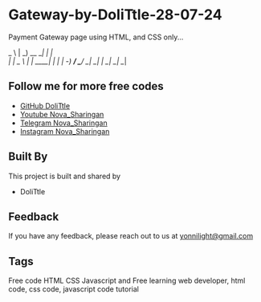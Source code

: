 # Gateway-by-DoliTtle-28-07-24
 Payment Gateway page using HTML, and CSS only...

                                                   
  _ \        | _)    __ __| |    |       
  |  |  _ \  |  | ____| |    _|  |   -_) 
 ___/ \___/ _| _|      _|  \__| _| \___| 
                                         
                                  
## Follow me for more free codes
 - [GitHub DoliTtle](https://github.com/Doli-Ttle)
 - [Youtube Nova_Sharingan](https://www.youtube.com/@Nova_Sharingan)
 - [Telegram Nova_Sharingan](t.me/nova_sharingan)
 - [Instagram Nova_Sharingan](https://www.instagram.com/nova_sharingan?igsh=aHU4ZXpzaW44dXA5)


## Built By

This project is built and shared by

- DoliTtle


## Feedback

If you have any feedback, please reach out to us at yonnilight@gmail.com


## Tags
Free code HTML CSS Javascript and Free learning web developer, html code, css code, javascript code tutorial
